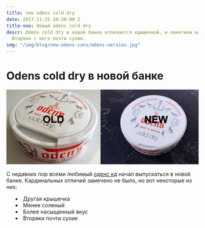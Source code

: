 ```yaml
---
title: new odens cold dry
date: 2017-11-25 10:28:00 Z
title-seo: Новый odens cold dry
descr: Odens cold dry в новой банке отличается крышечкой, и пакетики еще меньше текут.
  Вторяки с него почти сухие.
img: "/img/blog/new-odens-cans/odens-version.jpg"
---
```


<h1>Odens cold dry в новой банке</h1>
<div class="row">
	<div class="col-md-6">
		<img class="img-fluid" src="/img/blog/new-odens-cans/odens-version.jpg" alt="Odens cold dry в новой банке">
	</div>
	<div class="col-md-6">
		<p>С недавних пор всеми любимый <a href="/odens-cold-dry">оденс кд</a> начал выпускаться в новой банке. Кардинальных отличий замечено не было, но вот некоторые из них:</p>
		<ul style="list-style:disc inside">
			<li>Другая крышечка</li>
			<li>Менее соленый</li>
			<li>Более насыщенный вкус</li>
			<li>Вторяки почти сухие</li>
		</ul>
	</div>
</div>